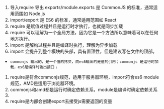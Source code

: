 1. 导入require 导出 exports/module.exports 是 CommonJS 的标准，通常适用范围如 Node.js
2. import/export 是 ES6 的标准，通常适用范围如 React
3. require 是赋值过程并且是运行时才执行，也就是同步加载
4. require 可以理解为一个全局方法，因为它是一个方法所以意味着可以在任何地方执行。
5. import 是解构过程并且是编译时执行，理解为异步加载
6. import 会提升到整个模块的头部，具有置顶性，但是建议写在文件的顶部。

- `commonjs 输出的，是一个值的拷贝，而es6输出的是值的引用；commonjs 是运行时加载，es6是编译时输出接口；`


1. require是符合commonjs规范，适用于服务器环境，import符合es6 module规范，AMD是适用于浏览器环境。
2. commonjs和amd都是运行时确定依赖关系，module是编译时确定依赖关系
3. 
1. require是内部会创建export去接受js需要返回的变量